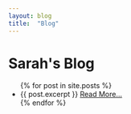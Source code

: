 ```yaml
---
layout: blog
title:  "Blog"
---
```


# Sarah's Blog
<ul>
  {% for post in site.posts %}
    <li>
      {{ post.excerpt }}
      <a href="{{ post.url }}">Read More...</a>
    </li>
  {% endfor %}
</ul>

